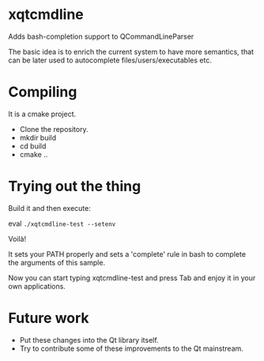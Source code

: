 # xqtcmdline

Adds bash-completion support to QCommandLineParser

The basic idea is to enrich the current system to have more semantics, that can be later used to autocomplete files/users/executables etc.

# Compiling

It is a cmake project.

 * Clone the repository.
 * mkdir build
 * cd build
 * cmake ..

# Trying out the thing

Build it and then execute:

eval `./xqtcmdline-test --setenv`

Voilà! 

It sets your PATH properly and sets a 'complete' rule in bash to complete the arguments of this sample.

Now you can start typing xqtcmdline-test and press Tab and enjoy it in your own applications. 

# Future work

 * Put these changes into the Qt library itself.
 * Try to contribute some of these improvements to the Qt mainstream. 
